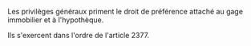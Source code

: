 Les privilèges généraux priment le droit de préférence attaché au gage immobilier et à l'hypothèque.

Ils s'exercent dans l'ordre de l'article 2377.
